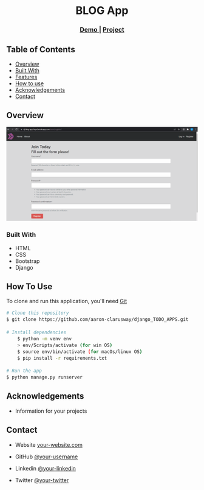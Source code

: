 <!-- Please update value in the {}  -->

<h1 align="center">BLOG App</h1>


<div align="center">
  <h3>
    <a href="https://dj-blog-app-hsyn.herokuapp.com/">
      Demo
    </a>
     | 
    <a href="https://dj-blog-app-hsyn.herokuapp.com/">
      Project
    </a>
 
  </h3>
</div>


<!-- TABLE OF CONTENTS -->

## Table of Contents

- [Overview](#overview)
- [Built With](#built-with)
- [Features](#features)
- [How to use](#how-to-use)
- [Acknowledgements](#acknowledgements)
- [Contact](#contact)

<!-- OVERVIEW -->

## Overview

![](Animation.gif)

### Built With

<!-- This section should list any major frameworks that you built your project using. Here are a few examples.-->

- HTML
- CSS
- Bootstrap
- Django

## How To Use

<!-- This is an example, please update according to your application -->

To clone and run this application, you'll need [Git](https://github.com/hsynarsln/Django-Todo-App.git) 
```bash
# Clone this repository
$ git clone https://github.com/aaron-clarusway/django_TODO_APPS.git

# Install dependencies
    $ python -m venv env
    > env/Scripts/activate (for win OS)
    $ source env/bin/activate (for macOs/linux OS)
    $ pip install -r requirements.txt

# Run the app
$ python manage.py runserver
```

## Acknowledgements
- Information for your projects

## Contact

- Website [your-website.com](https://{your-web-site-link})
- GitHub [@your-username](https://{github.com/your-usermame})

- Linkedin [@your-linkedin](https://{linkedin.com/your-username})
- Twitter [@your-twitter](https://{twitter.com/your-username})
